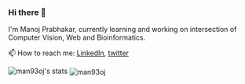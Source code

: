 ### Hi there 👋

I'm Manoj Prabhakar, currently learning and working on intersection of Computer Vision, Web and Bioinformatics.

📫 How to reach me: [LinkedIn](https://linkedin.com/in/man93oj), [twitter](https://twitter.com/man93oj)

![man93oj's stats](https://github-readme-stats.vercel.app/api?username=man93oj&show_icons=true&hide_title=true&&theme=radical)  <img align="center" src="https://github-readme-stats.vercel.app/api/top-langs/?username=man93oj&hide=css,html,javascript" alt="man93oj" />

<!--


**man93oj/man93oj** is a ✨ _special_ ✨ repository because its `README.md` (this file) appears on your GitHub profile.

Here are some ideas to get you started:

- 🔭 I’m currently working on ...
- 🌱 I’m currently learning ...
- 👯 I’m looking to collaborate on ...
- 🤔 I’m looking for help with ...
- 💬 Ask me about ...
- 📫 How to reach me: ...
- 😄 Pronouns: ...
- ⚡ Fun fact: ...
-->
